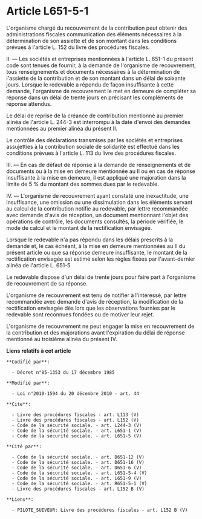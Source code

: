 # Article L651-5-1

L'organisme chargé du recouvrement de la contribution peut obtenir des administrations fiscales communication des éléments
nécessaires à la détermination de son assiette et de son montant dans les conditions prévues à l'article L. 152 du livre des
procédures fiscales. 

II. ― Les sociétés et entreprises mentionnées à l'article L. 651-1 du présent code sont tenues de fournir, à la demande de
l'organisme de recouvrement, tous renseignements et documents nécessaires à la détermination de l'assiette de la contribution
et de son montant dans un délai de soixante jours. Lorsque le redevable a répondu de façon insuffisante à cette demande,
l'organisme de recouvrement le met en demeure de compléter sa réponse dans un délai de trente jours en précisant les
compléments de réponse attendus. 

Le délai de reprise de la créance de contribution mentionné au premier alinéa de l'article L. 244-3 est interrompu à la date
d'envoi des demandes mentionnées au premier alinéa du présent II. 

Le contrôle des déclarations transmises par les sociétés et entreprises assujetties à la contribution sociale de solidarité
est effectué dans les conditions prévues à l'article L. 113 du livre des procédures fiscales. 

III. ― En cas de défaut de réponse à la demande de renseignements et de documents ou à la mise en demeure mentionnée au II ou
en cas de réponse insuffisante à la mise en demeure, il est appliqué une majoration dans la limite de 5 % du montant des
sommes dues par le redevable. 

IV. ― L'organisme de recouvrement ayant constaté une inexactitude, une insuffisance, une omission ou une dissimulation dans
les éléments servant au calcul de la contribution notifie au redevable, par lettre recommandée avec demande d'avis de
réception, un document mentionnant l'objet des opérations de contrôle, les documents consultés, la période vérifiée, le mode
de calcul et le montant de la rectification envisagée. 

Lorsque le redevable n'a pas répondu dans les délais prescrits à la demande et, le cas échéant, à la mise en demeure
mentionnées au II du présent article ou que sa réponse demeure insuffisante, le montant de la rectification envisagée est
estimé selon les règles fixées par l'avant-dernier alinéa de l'article L. 651-5. 

Le redevable dispose d'un délai de trente jours pour faire part à l'organisme de recouvrement de sa réponse. 

L'organisme de recouvrement est tenu de notifier à l'intéressé, par lettre recommandée avec demande d'avis de réception, la
modification de la rectification envisagée dès lors que les observations fournies par le redevable sont reconnues fondées ou
de motiver leur rejet. 

L'organisme de recouvrement ne peut engager la mise en recouvrement de la contribution et des majorations avant l'expiration
du délai de réponse mentionné au troisième alinéa du présent IV.

**Liens relatifs à cet article**

	**Codifié par**:

	  - Décret n°85-1353 du 17 décembre 1985

	**Modifié par**:

	  - Loi n°2010-1594 du 20 décembre 2010 - art. 44

	**Cite**:

	  - Livre des procédures fiscales - art. L113 (V)
	  - Livre des procédures fiscales - art. L152 (V)
	  - Code de la sécurité sociale. - art. L244-3 (V)
	  - Code de la sécurité sociale. - art. L651-1 (V)
	  - Code de la sécurité sociale. - art. L651-5 (V)

	**Cité par**:

	  - Code de la sécurité sociale. - art. D651-12 (V)
	  - Code de la sécurité sociale. - art. D651-16 (V)
	  - Code de la sécurité sociale. - art. D651-6 (V)
	  - Code de la sécurité sociale. - art. L651-5-4 (V)
	  - Code de la sécurité sociale. - art. L651-9 (V)
	  - Code de la sécurité sociale. - art. R651-5-1 (V)
	  - Livre des procédures fiscales - art. L152 B (V)

	**Liens**:

	  - PILOTE_SUIVEUR: Livre des procédures fiscales - art. L152 B (V)
